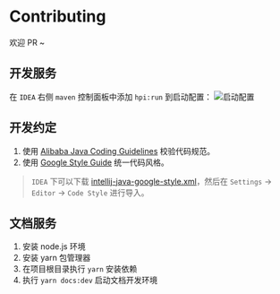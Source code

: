 # Contributing

欢迎 PR ~

## 开发服务

在 `IDEA` 右侧 `maven` 控制面板中添加 `hpi:run` 到启动配置：
![启动配置](./doc/images/contribuitingConfig.png) 

## 开发约定

1. 使用 [Alibaba Java Coding Guidelines](https://plugins.jetbrains.com/plugin/10046-alibaba-java-coding-guidelines/) 校验代码规范。
2. 使用 [Google Style Guide](https://github.com/google/styleguide) 统一代码风格。
> `IDEA` 下可以下载 [intellij-java-google-style.xml](https://github.com/google/styleguide/blob/gh-pages/intellij-java-google-style.xml)，然后在 `Settings` -> `Editor` -> `Code Style` 进行导入。

## 文档服务

1. 安装 node.js 环境
2. 安装 yarn 包管理器
3. 在项目根目录执行 `yarn` 安装依赖
4. 执行 `yarn docs:dev` 启动文档开发环境